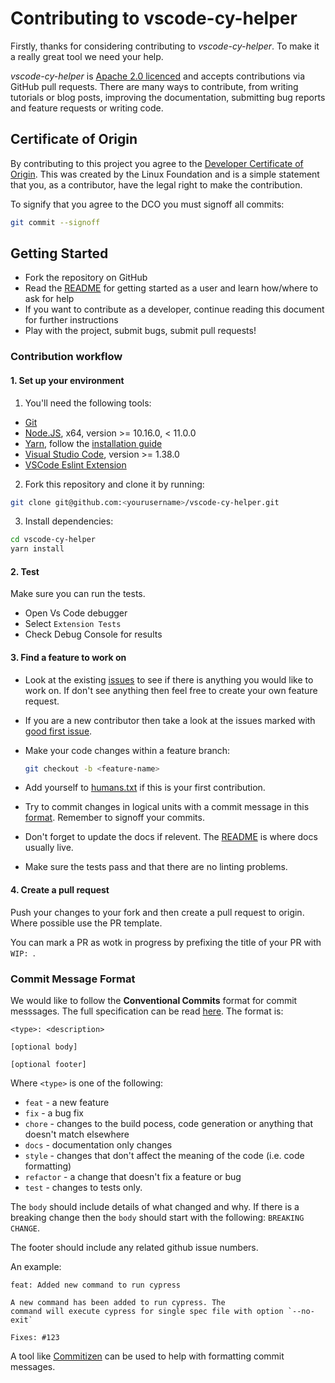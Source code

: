 # Contributing to vscode-cy-helper

Firstly, thanks for considering contributing to _vscode-cy-helper_. To make it a really
great tool we need your help.

_vscode-cy-helper_ is [Apache 2.0 licenced](LICENSE) and accepts contributions via GitHub
pull requests. There are many ways to contribute, from writing tutorials or blog posts,
improving the documentation, submitting bug reports and feature requests or writing code.

## Certificate of Origin

By contributing to this project you agree to the [Developer Certificate of
Origin](https://developercertificate.org/). This was created by the Linux
Foundation and is a simple statement that you, as a contributor, have the legal
right to make the contribution.

To signify that you agree to the DCO you must signoff all commits:

```bash
git commit --signoff
```

## Getting Started

-   Fork the repository on GitHub
-   Read the [README](README.md) for getting started as a user and learn how/where to ask for help
-   If you want to contribute as a developer, continue reading this document for further instructions
-   Play with the project, submit bugs, submit pull requests!

### Contribution workflow

#### 1. Set up your environment

1. You'll need the following tools:

-   [Git](https://git-scm.com/)
-   [Node.JS](https://nodejs.org/en/), x64, version >= 10.16.0, < 11.0.0
-   [Yarn](https://yarnpkg.com/en/), follow the [installation guide](https://yarnpkg.com/en/docs/install)
-   [Visual Studio Code](https://code.visualstudio.com/), version >= 1.38.0
-   [VSCode Eslint Extension](https://marketplace.visualstudio.com/items?itemName=dbaeumer.vscode-eslint)

2. Fork this repository and clone it by running:

```bash
git clone git@github.com:<yourusername>/vscode-cy-helper.git
```

3. Install dependencies:

```bash
cd vscode-cy-helper
yarn install
```

#### 2. Test

Make sure you can run the tests.

-   Open Vs Code debugger
-   Select `Extension Tests`
-   Check Debug Console for results

#### 3. Find a feature to work on

-   Look at the existing [issues](https://github.com/Shelex/vscode-cy-helper/issues) to see if there is anything
    you would like to work on. If don't see anything then feel free to create your own feature request.

-   If you are a new contributor then take a look at the issues marked
    with [good first issue](https://github.com/Shelex/vscode-cy-helper/labels/good%20first%20issue).

-   Make your code changes within a feature branch:

    ```bash
    git checkout -b <feature-name>
    ```

-   Add yourself to [humans.txt](humans.txt) if this is your first contribution.

-   Try to commit changes in logical units with a commit message in this [format](#commit-message-format). Remember
    to signoff your commits.

-   Don't forget to update the docs if relevent. The [README](README.md) is where docs usually live.

-   Make sure the tests pass and that there are no linting problems.

#### 4. Create a pull request

Push your changes to your fork and then create a pull request to origin. Where possible use the PR template.

You can mark a PR as wotk in progress by prefixing the title of your PR with `WIP: `.

### Commit Message Format

We would like to follow the **Conventional Commits** format for commit messsages. The full specification can be
read [here](https://www.conventionalcommits.org/en/v1.0.0-beta.3/). The format is:

```
<type>: <description>

[optional body]

[optional footer]
```

Where `<type>` is one of the following:

-   `feat` - a new feature
-   `fix` - a bug fix
-   `chore` - changes to the build pocess, code generation or anything that doesn't match elsewhere
-   `docs` - documentation only changes
-   `style` - changes that don't affect the meaning of the code (i.e. code formatting)
-   `refactor` - a change that doesn't fix a feature or bug
-   `test` - changes to tests only.

The `body` should include details of what changed and why. If there is a breaking change then the `body` should start with the
following: `BREAKING CHANGE`.

The footer should include any related github issue numbers.

An example:

```text
feat: Added new command to run cypress

A new command has been added to run cypress. The
command will execute cypress for single spec file with option `--no-exit`

Fixes: #123
```

A tool like [Commitizen](https://github.com/commitizen/cz-cli) can be used to help with formatting commit messages.
